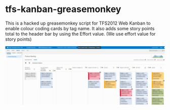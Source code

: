 tfs-kanban-greasemonkey
=======================

This is a hacked up greasemonkey script for TFS2012 Web Kanban to enable colour coding cards by tag name.
It also adds some story points total to the header bar by using the Effort value. (We use effort value for story points)

![Example](doc/screenshot.jpg)